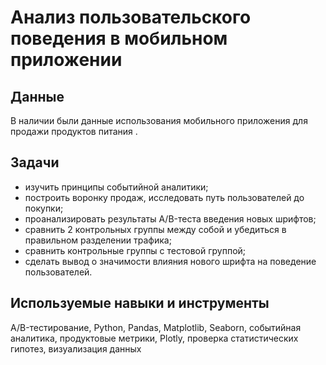 # Анализ пользовательского поведения в мобильном приложении
  
## Данные  
  
    
В наличии были данные использования мобильного приложения для продажи продуктов питания .  
  
## Задачи  
  
* изучить принципы событийной аналитики;  
* построить воронку продаж, исследовать путь пользователей до покупки;  
* проанализировать результаты A/B-теста введения новых шрифтов;  
* сравнить 2 контрольных группы между собой и убедиться в правильном разделении трафика;  
* сравнить контрольные группы с тестовой группой;  
* сделать вывод о значимости влияния нового шрифта на поведение пользователей.
    
## Используемые навыки и инструменты  
  
A/B-тестирование, Python, Pandas, Matplotlib, Seaborn, событийная аналитика, продуктовые метрики, Plotly, проверка статистических гипотез, визуализация данных
